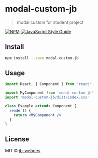 # modal-custom-jb

> modal custom for student project

[![NPM](https://img.shields.io/npm/v/modal-custom-jb.svg)](https://www.npmjs.com/package/modal-custom-jb) [![JavaScript Style Guide](https://img.shields.io/badge/code_style-standard-brightgreen.svg)](https://standardjs.com)

## Install

```bash
npm install --save modal-custom-jb
```

## Usage

```jsx
import React, { Component } from 'react'

import MyComponent from 'modal-custom-jb'
import 'modal-custom-jb/dist/index.css'

class Example extends Component {
  render() {
    return <MyComponent />
  }
}
```

## License

MIT © [jb-webdev](https://github.com/jb-webdev)
